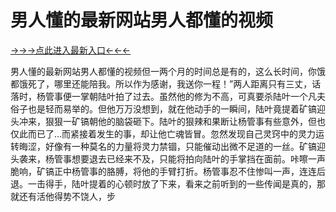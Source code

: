 # 男人懂的最新网站男人都懂的视频
<a href="https://6h8k.top ">→→→点此进入最新入口←←←</a >


男人懂的最新网站男人都懂的视频但一两个月的时间总是有的，这么长时间，你饿都饿死了，哪里还能陪我。所以作为感谢，我送你一程！”两人距离只有三丈，话落时，杨管事便一掌朝陆叶拍了过去。虽然他的修为不高，可真要杀陆叶一个凡夫俗子也是轻而易举的。但他万万没想到，就在他动手的一瞬间，陆叶竟提着矿镐迎头冲来，狠狠一矿镐朝他的脑袋砸下。陆叶的狠辣和果断让杨管事有些意外，但也仅此而已了…而紧接着发生的事，却让他亡魂皆冒。忽然发现自己灵窍中的灵力运转晦涩，好像有一种莫名的力量将灵力禁锢，只能催动出微不足道的一丝。矿镐迎头袭来，杨管事想要退去已经来不及，只能将拍向陆叶的手掌挡在面前。咔嚓一声脆响，矿镐正中杨管事的胳膊，将他的手臂打折。杨管事忍不住惨叫一声，连连后退。一击得手，陆叶提着的心顿时放了下来，看来之前听到的一些传闻是真的，那就还有活他得势不饶人，步

